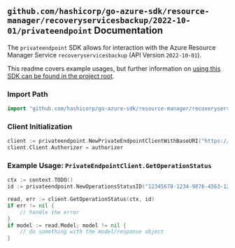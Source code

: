 
## `github.com/hashicorp/go-azure-sdk/resource-manager/recoveryservicesbackup/2022-10-01/privateendpoint` Documentation

The `privateendpoint` SDK allows for interaction with the Azure Resource Manager Service `recoveryservicesbackup` (API Version `2022-10-01`).

This readme covers example usages, but further information on [using this SDK can be found in the project root](https://github.com/hashicorp/go-azure-sdk/tree/main/docs).

### Import Path

```go
import "github.com/hashicorp/go-azure-sdk/resource-manager/recoveryservicesbackup/2022-10-01/privateendpoint"
```


### Client Initialization

```go
client := privateendpoint.NewPrivateEndpointClientWithBaseURI("https://management.azure.com")
client.Client.Authorizer = authorizer
```


### Example Usage: `PrivateEndpointClient.GetOperationStatus`

```go
ctx := context.TODO()
id := privateendpoint.NewOperationsStatusID("12345678-1234-9876-4563-123456789012", "example-resource-group", "vaultValue", "privateEndpointConnectionValue", "operationIdValue")

read, err := client.GetOperationStatus(ctx, id)
if err != nil {
	// handle the error
}
if model := read.Model; model != nil {
	// do something with the model/response object
}
```
